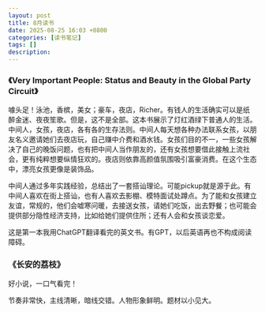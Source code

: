 ```yaml
---
layout: post
title: 8月读书
date: 2025-08-25 16:03 +0800
categories: [读书笔记]
tags: []
description: 
---
```


### 《Very Important People: Status and Beauty in the Global Party Circuit》

噱头足！泳池，香槟，美女；豪车，夜店，Richer。有钱人的生活确实可以是纸醉金迷、夜夜笙歌。但是，这不是全部。这本书展示了灯红酒绿下普通人的生活。中间人，女孩，夜店，各有各的生存法则。中间人每天想各种办法联系女孩，以朋友名义邀请她们去夜店玩，自己赚中介费和酒水钱。女孩们目的不一，一些女孩解决了自己的晚饭问题，也有把中间人当作朋友的，还有女孩想要借此接触上流社会，更有纯粹想要纵情狂欢的。夜店则依靠高颜值氛围吸引富豪消费。在这个生态中，漂亮女孩更像是装饰品。

中间人通过多年实践经验，总结出了一套搭讪理论。可能pickup就是源于此。有中间人喜欢在街上搭讪，也有人喜欢去影棚、模特面试处蹲点。为了能和女孩建立友谊，常规的，他们会嘘寒问暖，去接送女孩，请她们吃饭，出去野餐；也可能会提供部分隐性经济支持，比如给她们提供住所；还有人会和女孩谈恋爱。

这是第一本我用ChatGPT翻译看完的英文书。有GPT，以后英语再也不构成阅读障碍。

### 《长安的荔枝》

好小说，一口气看完！

节奏非常快，主线清晰，暗线交错。人物形象鲜明。题材以小见大。
